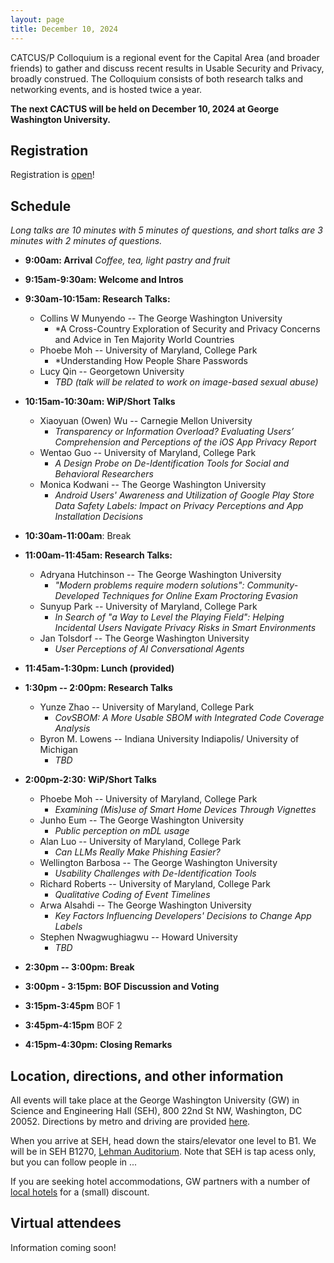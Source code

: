 ```yaml
---
layout: page
title: December 10, 2024
---
```


CATCUS/P Colloquium is a regional event for the Capital Area (and broader friends) to gather and discuss recent results in Usable Security and Privacy, broadly construed. The Colloquium consists of both research talks and networking events, and is hosted twice a year.

**The next CACTUS will be held on December 10, 2024 at George Washington University.**

## Registration

Registration is [open](https://go.umd.edu/CACTUS-F24)! 


## Schedule

*Long talks are 10 minutes with 5 minutes of questions, and short talks are 3 minutes with 2 minutes of questions.*

* **9:00am: Arrival** 
*Coffee, tea, light pastry and fruit* 

* **9:15am-9:30am: Welcome and Intros**

* **9:30am-10:15am: Research Talks:**
  * Collins W Munyendo -- The George Washington University
    * *A Cross-Country Exploration of Security and Privacy Concerns and Advice in Ten Majority World Countries
  * Phoebe Moh -- University of Maryland, College Park
    * *Understanding How People Share Passwords
  * Lucy Qin -- Georgetown University
    * *TBD (talk will be related to work on image-based sexual abuse)*

* **10:15am-10:30am: WiP/Short Talks**
  * Xiaoyuan (Owen) Wu -- Carnegie Mellon University
    * *Transparency or Information Overload? Evaluating Users’ Comprehension and Perceptions of the iOS App Privacy Report*
  * Wentao Guo -- University of Maryland, College Park
    * *A Design Probe on De-Identification Tools for Social and Behavioral Researchers*
  * Monica Kodwani -- The George Washington University
    * *Android Users' Awareness and Utilization of Google Play Store Data Safety Labels: Impact on Privacy Perceptions and App Installation Decisions*
 
* **10:30am-11:00am**: Break

* **11:00am-11:45am: Research Talks:**
  * Adryana Hutchinson -- The George Washington University
    * *"Modern problems require modern solutions": Community-Developed Techniques for Online Exam Proctoring Evasion*
  * Sunyup Park -- 	University of Maryland, College Park
    * *In Search of "a Way to Level the Playing Field": Helping Incidental Users Navigate Privacy Risks in Smart Environments*
  * Jan Tolsdorf -- The George Washington University
    * *User Perceptions of AI Conversational Agents*
	
 
* **11:45am-1:30pm: Lunch (provided)**

* **1:30pm -- 2:00pm: Research Talks**
  * Yunze Zhao -- University of Maryland, College Park
    * *CovSBOM: A More Usable SBOM with Integrated Code Coverage Analysis*
  * Byron M. Lowens -- Indiana University Indiapolis/ University of Michigan
    * *TBD*

* **2:00pm-2:30: WiP/Short Talks**
   * Phoebe Moh -- University of Maryland, College Park
     * *Examining (Mis)use of Smart Home Devices Through Vignettes*
   * Junho Eum -- The George Washington University
     * *Public perception on mDL usage*
   * Alan Luo -- University of Maryland, College Park
     * *Can LLMs Really Make Phishing Easier?*
   * Wellington Barbosa -- The George Washington University
     * *Usability Challenges with De-Identification Tools*
   * Richard Roberts -- University of Maryland, College Park 	 
     * *Qualitative Coding of Event Timelines*
   * Arwa Alsahdi -- The George Washington University
     * *Key Factors Influencing Developers' Decisions to Change App Labels*
   * Stephen Nwagwughiagwu -- Howard University
     * *TBD*
	 
* **2:30pm -- 3:00pm: Break**

* **3:00pm - 3:15pm: BOF Discussion and Voting**

* **3:15pm-3:45pm** BOF 1

* **3:45pm-4:15pm** BOF 2

* **4:15pm-4:30pm: Closing Remarks**



## Location, directions, and other information

All events will take place at the George Washington University (GW) in Science and Engineering Hall (SEH), 800 22nd St NW, Washington, DC 20052. Directions by metro and driving are provided [here](https://www.seas.gwu.edu/directions-campus).

When you arrive at SEH, head down the stairs/elevator one level to B1. We will be in SEH B1270, [Lehman Auditorium](https://seascf.seas.gwu.edu/lehman-auditorium). Note that SEH is tap acess only, but you can follow people in ...


If you are seeking hotel accommodations, GW partners with a number of [local hotels](https://ibuy.gwu.edu/discounted-lodging-foggy-bottommount-vernon-campuses) for a (small) discount.


## Virtual attendees

Information coming soon!


<!-- ## Sponsors -->

<!-- We wish to thank the [GWUSEC Lab](https://gwusec.seas.gwu.edu/) at the George Washington University  support to make this event happen. -->

<!-- <center> -->
<!-- <img class="sonsor-img" src="images/mc2.png" width="45%"> -->
<!-- </center> -->

